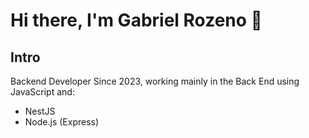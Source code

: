 # Hi there, I'm Gabriel Rozeno 👋

## Intro

Backend Developer Since 2023, working mainly in the Back End using JavaScript and:

 - NestJS
 - Node.js (Express)
